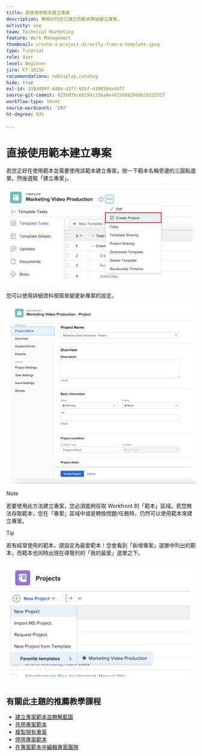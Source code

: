 ```yaml
---
title: 直接使用範本建立專案
description: 瞭解如何從已建立的範本開始建立專案。
activity: use
team: Technical Marketing
feature: Work Management
thumbnail: create-a-project-directly-from-a-template.jpeg
type: Tutorial
role: User
level: Beginner
jira: KT-10156
recommendations: noDisplay,catalog
hide: true
exl-id: 310d499f-d48e-42ff-92bf-a398594e44f7
source-git-commit: 422b07bc6b1941316a9e441560929d9b2832232f
workflow-type: tm+mt
source-wordcount: '197'
ht-degree: 93%

---
```


# 直接使用範本建立專案

若您正好在使用範本並需要使用該範本建立專案，按一下範本名稱旁邊的三圓點選單。然後選取「建立專案」。

![選單中的建立專案選項](assets/direct-template-01.png)

您可以使用詳細資料視窗來變更新專案的設定。

![專案建立頁面](assets/direct-template-02.png)

>[!NOTE]
>
>若要使用此方法建立專案，您必須能夠存取 Workfront 的「範本」區域。若您無法存取範本，您在「專案」區域中或是轉換問題/任務時，仍然可以使用範本來建立專案。

>[!TIP]
>
>若有經常使用的範本，請設定為最愛範本！您會看到「新增專案」選單中列出的範本，而範本也同時出現在導覽列的「我的最愛」選單之下。


![新增專案最愛範本](assets/direct-template-03.png)

## 有關此主題的推薦教學課程

* [建立專案範本並瞭解藍圖](/help/manage-work/create-and-manage-project-templates/create-a-project-template.md)
* [共用專案範本](/help/manage-work/create-and-manage-project-templates/share-a-project-template.md)
* [複製現有專案](/help/manage-work/manage-projects/copy-an-existing-project.md)
* [停用專案範本](/help/manage-work/create-and-manage-project-templates/deactivate-a-project-template.md)
* [在專案範本中編輯專案團隊](/help/manage-work/create-and-manage-project-templates/edit-the-project-team-in-a-project-template.md)

